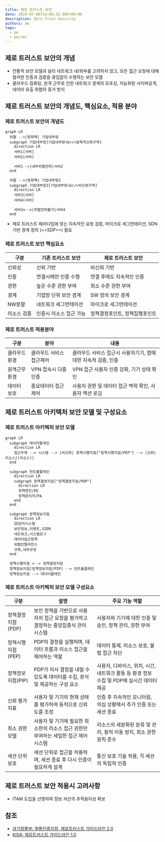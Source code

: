 ```yaml
---
title: 제로 트러스트 보안
date: 2024-07-06T14:06:52.805+09:00
description: Zero Trust Security
authors: me
tags:
  - pe
  - pe/sec
---
```


## 제로 트러스트 보안의 개념

- 전통적 보안 모델과 달리 네트워크 내/외부를 고려하지 않고, 모든 접근 요청에 대해 철저한 인증과 검증을 끊임없이 수행하는 보안 모델
- 클라우드 컴퓨팅, 원격 근무로 인한 네트워크 경계의 모호성, 지능화된 사이버공격, 데이터 유출 위험의 증가 방지

## 제로 트러스트 보안의 개념도, 핵심요소, 적용 분야

### 제로 트러스트 보안의 개념도

```mermaid
graph LR
  위협 -->|방화벽| 기업내부망
  subgraph 기업내부망[기업내부망<br/>암묵적신뢰구역]
    direction LR
    서버1[서버]
    서버2[서버]

    서버1-->|내부위협전파|서버2
  end

  위협 -->|방화벽| 기업내부망2
  subgraph 기업내부망2[기업내부망<br/>비신뢰구역]
    direction LR
    서버3[서버]
    서버4[서버]

    서버3x--x|위협전파불가|서버4
  end
```

- 제로 트러스트 패러다임에 맞는 지속적인 요청 검증, 마이크로 세그먼테이션, SDN기반 경계 정의 (==SDP==) 필요

### 제로 트러스트 보안 핵심요소

| 구분 | 기존 트러스트 보안 | 제로 트러스트 보안 |
| --- | --- | --- |
| 신뢰성 | 신뢰 기반 | 비신뢰 기반 |
| 인증 | 연결시에만 인증 수행 | 연결 후에도 지속적인 인증 |
| 권한 | 높은 수준 권한 부여 | 최소 수준 권한 부여 |
| 경계 | 기업망 단위 보안 경계 | SW 정의 보안 경계 |
| NW분할 | 네트워크 세그먼테이션 | 마이크로 세그먼테이션 |
| 리소스 검증 | 인증시 리소스 접근 가능 | 정책결정포인트, 정책집행포인트 |

### 제로 트러스트 적용분야

| 구분 | 분야 | 내용 |
| --- | --- | --- |
| 클라우드환경 | 클라우드 서비스 접근제어 | 클라우드 서비스 접근시 사용자기기, 앱에 대한 지속적 검증, 인증 |
| 원격근무환경 | VPN 접속시 다중 인증 | VPN 접근 사용자 인증 강화, 기기 상태 확인 |
| 데이터 보호 | 중요데이터 접근 제어 | 사용자 권한 및 데이터 접근 맥락 확인, 사용자 액션 로깅 |

## 제로 트러스트 아키텍처 보안 모델 및 구성요소

### 제로 트러스트 아키텍처 보안 모델

```mermaid
graph LR
  subgraph 데이터플레인
    direction LR
    접근주체 --> 시스템 --> |비신뢰| 정책시행지점["정책시행지점/PEP"] --> |신뢰| 리소스[(리소스)]
  end

  subgraph 컨트롤플레인
    direction LR
    subgraph 정책결정지점["정책결정지점/PDP"]
      direction LR
      정책엔진/PE
      정책관리자/PA
    end
  end

  subgraph 정책정보지점
    direction LR
    ID관리시스템
    보안정보,이벤트,SIEM
    네트워크,시스템로그
    데이터접근정책
    위협인텔리전스
    규제,내부규정
  end

  정책시행지점 <--> 정책결정지점
  정책정보지점[정책정보지점/PIP] --> 컨트롤플레인
  정책정보지점 --> 데이터플레인
```

### 제로 트러스트 아키텍처 보안 모델 구성요소

| 구분 | 설명 | 주요 기능 역할 |
| --- | --- | --- |
| 정책결정지점(PDP) | 보안 정책을 기반으로 사용자의 접근 요청을 평가하고 결정하는 중앙집중식 관리 시스템 | 사용자와 기기에 대한 인증 및 승인, 정책 관리, 권한 부여 |
| 정책시행지점(PEP) | PDP의 결정을 실행하며, 데이터 흐름과 리소스 접근을 제어하는 역할 | 데이터 통제, 리소스 보호, 불법 접근 차단 |
| 정책정보지점(PIP) | PDP가 의사 결정을 내릴 수 있도록 데이터를 수집, 분석 및 제공하는 구성 요소 | 사용자, 디바이스, 위치, 시간, 네트워크 활동 등 환경 정보 수집 및 PDP에 실시간 데이터 제공 |
| 신뢰 평가지표 | 사용자 및 기기의 현재 상태를 평가하여 동적으로 신뢰도를 조정 | 인증 후 지속적인 모니터링, 의심 상황에서 추가 인증 또는 세션 종료 |
| 최소 권한 모델 | 사용자 및 기기에 필요한 최소한의 리소스 접근 권한만 부여하는 세밀한 접근 제어 시스템 | 리소스의 세분화된 분류 및 관리, 횡적 이동 방지, 최소 권한 원칙 준수 |
| 세션 단위 보호 | 세션 단위로 접근을 허용하며, 세션 종료 후 다시 인증이 필요하게 설계 | 통신 보호 기술 적용, 각 세션의 독립적 인증 |

## 제로 트러스트 보안 적용시 고려사항

- ITAM 도입을 선행하여 정보 자산의 추적용이성 확보

## 참조

- [과기정통부: 철통인증지침, 제로트러스트 가이드라인 2.0](https://www.msit.go.kr/bbs/view.do?sCode=user&mId=307&mPid=208&bbsSeqNo=94&nttSeqNo=3185203)
- [KISA: 제로트러스트 가이드라인 1.0](https://www.kisa.or.kr/2060205/form?postSeq=20&page=1)
